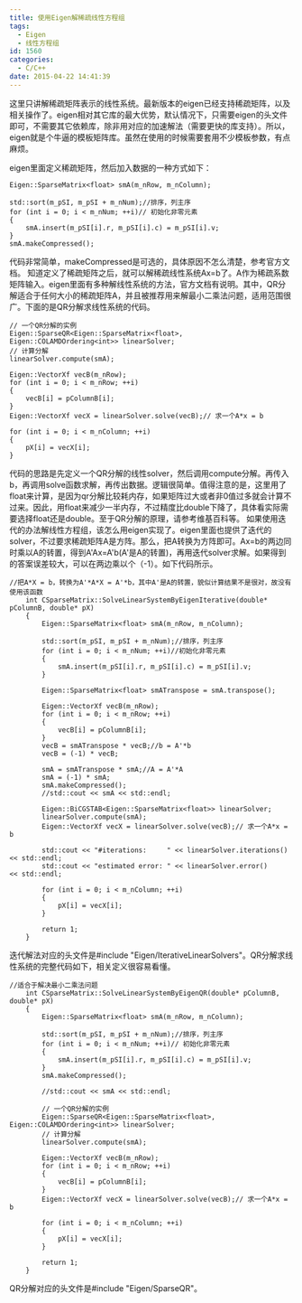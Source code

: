 ```yaml
---
title: 使用Eigen解稀疏线性方程组
tags:
  - Eigen
  - 线性方程组
id: 1560
categories:
  - C/C++
date: 2015-04-22 14:41:39
---
```


这里只讲解稀疏矩阵表示的线性系统。最新版本的eigen已经支持稀疏矩阵，以及相关操作了。eigen相对其它库的最大优势，默认情况下，只需要eigen的头文件即可，不需要其它依赖库，除非用对应的加速解法（需要更快的库支持）。所以，eigen就是个牛逼的模板矩阵库。虽然在使用的时候需要套用不少模板参数，有点麻烦。

eigen里面定义稀疏矩阵，然后加入数据的一种方式如下：

``` stylus
Eigen::SparseMatrix<float> smA(m_nRow, m_nColumn);

std::sort(m_pSI, m_pSI + m_nNum);//排序，列主序
for (int i = 0; i < m_nNum; ++i)// 初始化非零元素
{
    smA.insert(m_pSI[i].r, m_pSI[i].c) = m_pSI[i].v;
}
smA.makeCompressed();
```

代码非常简单，makeCompressed是可选的，具体原因不怎么清楚，参考官方文档。
知道定义了稀疏矩阵之后，就可以解稀疏线性系统Ax=b了。A作为稀疏系数矩阵输入。eigen里面有多种解线性系统的方法，官方文档有说明。其中，QR分解适合于任何大小的稀疏矩阵A，并且被推荐用来解最小二乘法问题，适用范围很广。下面的是QR分解求线性系统的代码。

``` stylus
// 一个QR分解的实例
Eigen::SparseQR<Eigen::SparseMatrix<float>, Eigen::COLAMDOrdering<int>> linearSolver;
// 计算分解
linearSolver.compute(smA);

Eigen::VectorXf vecB(m_nRow);
for (int i = 0; i < m_nRow; ++i)
{
    vecB[i] = pColumnB[i];
}
Eigen::VectorXf vecX = linearSolver.solve(vecB);// 求一个A*x = b

for (int i = 0; i < m_nColumn; ++i)
{
    pX[i] = vecX[i];
}
```

代码的思路是先定义一个QR分解的线性solver，然后调用compute分解。再传入b，再调用solve函数求解，再传出数据。逻辑很简单。值得注意的是，这里用了float来计算，是因为qr分解比较耗内存，如果矩阵过大或者非0值过多就会计算不过来。因此，用float来减少一半内存，不过精度比double下降了，具体看实际需要选择float还是double。至于QR分解的原理，请参考维基百科等。
如果使用迭代的办法解线性方程组，该怎么用eigen实现了。eigen里面也提供了迭代的solver，不过要求稀疏矩阵A是方阵。那么，把A转换为方阵即可。Ax=b的两边同时乘以A的转置，得到A'Ax=A'b(A'是A的转置)，再用迭代solver求解。如果得到的答案误差较大，可以在两边乘以个（-1）。如下代码所示。

``` stylus
//把A*X = b，转换为A'*A*X = A'*b，其中A'是A的转置，貌似计算结果不是很对，故没有使用该函数
    int CSparseMatrix::SolveLinearSystemByEigenIterative(double* pColumnB, double* pX)
    {
        Eigen::SparseMatrix<float> smA(m_nRow, m_nColumn);

        std::sort(m_pSI, m_pSI + m_nNum);//排序，列主序
        for (int i = 0; i < m_nNum; ++i)//初始化非零元素
        {
            smA.insert(m_pSI[i].r, m_pSI[i].c) = m_pSI[i].v;
        }

        Eigen::SparseMatrix<float> smATranspose = smA.transpose();

        Eigen::VectorXf vecB(m_nRow);
        for (int i = 0; i < m_nRow; ++i)
        {
            vecB[i] = pColumnB[i];
        }
        vecB = smATranspose * vecB;//b = A'*b
        vecB = (-1) * vecB;

        smA = smATranspose * smA;//A = A'*A
        smA = (-1) * smA;
        smA.makeCompressed();
        //std::cout << smA << std::endl;

        Eigen::BiCGSTAB<Eigen::SparseMatrix<float>> linearSolver;
        linearSolver.compute(smA);
        Eigen::VectorXf vecX = linearSolver.solve(vecB);// 求一个A*x = b

        std::cout << "#iterations:     " << linearSolver.iterations() << std::endl;
        std::cout << "estimated error: " << linearSolver.error()      << std::endl;

        for (int i = 0; i < m_nColumn; ++i)
        {
            pX[i] = vecX[i];
        }

        return 1;
    }
```

迭代解法对应的头文件是#include "Eigen/IterativeLinearSolvers"。QR分解求线性系统的完整代码如下，相关定义很容易看懂。

``` stylus
//适合于解决最小二乘法问题
    int CSparseMatrix::SolveLinearSystemByEigenQR(double* pColumnB, double* pX)
    {
        Eigen::SparseMatrix<float> smA(m_nRow, m_nColumn);

        std::sort(m_pSI, m_pSI + m_nNum);//排序，列主序
        for (int i = 0; i < m_nNum; ++i)// 初始化非零元素
        {
            smA.insert(m_pSI[i].r, m_pSI[i].c) = m_pSI[i].v;
        }
        smA.makeCompressed();

        //std::cout << smA << std::endl;

        // 一个QR分解的实例
        Eigen::SparseQR<Eigen::SparseMatrix<float>, Eigen::COLAMDOrdering<int>> linearSolver;
        // 计算分解
        linearSolver.compute(smA);

        Eigen::VectorXf vecB(m_nRow);
        for (int i = 0; i < m_nRow; ++i)
        {
            vecB[i] = pColumnB[i];
        }
        Eigen::VectorXf vecX = linearSolver.solve(vecB);// 求一个A*x = b

        for (int i = 0; i < m_nColumn; ++i)
        {
            pX[i] = vecX[i];
        }

        return 1;
    }
```

  QR分解对应的头文件是#include "Eigen/SparseQR"。</pre>